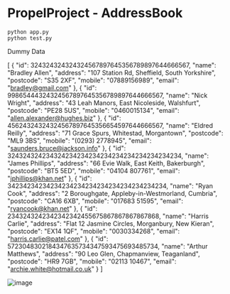 # PropelProject - AddressBook 

```
python app.py 
python test.py 
```

Dummy Data 

[
    {
        "id": 324324324324324567897645356789897644666567,
        "name": "Bradley Allen",
        "address": "107 Station Rd, Sheffield, South Yorkshire",
        "postcode": "S35 2XF",
        "mobile": "07889156989",
        "email": "bradley@gmail.com"
    },
    {
        "id": 99865444324324567897645356789897644666567,
        "name": "Nick Wright",
        "address": "43 Leah Manors, East Nicoleside, Walshfurt",
        "postcode": "PE28 5US",
        "mobile": "0460015134",
        "email": "allen.alexander@hughes.biz"
    },
    {
        "id": 45624324324324567897645356654597644666567,
        "name": "Eldred Reilly",
        "address": "71 Grace Spurs, Whitestad, Morgantown",
        "postcode": "ML9 3BS",
        "mobile": "(0293) 2778945",
        "email": "saunders.bruce@jackson.info"
    },
    {
        "id": 324324324234324234234234234234234234234234234,
        "name": "James Phillips",
        "address": "66 Evie Walk, East Keith, Bakerburgh",
        "postcode": "BT5 5ED",
        "mobile": "04104 807761",
        "email": "jphillips@khan.net"
    },
    {
        "id": 34234234234234234234234234234234234234234,
        "name": "Ryan Cook",
        "address": "2 Boroughgate, Appleby-in-Westmorland, Cumbria",
        "postcode": "CA16 6XB",
        "mobile": "017683 51595",
        "email": "ryancook@khan.net"
    },
    {
        "id": 2343243242342342342455675867867867867868,
        "name": "Harris Carlie",
        "address": "Flat 12 Jasmine Circles, Morganbury, New Kieran",
        "postcode": "EX14 1QF",
        "mobile": "0030334268",
        "email": "harris.carlie@patel.com"
    },
    {
        "id": 5723048302184347635734347593475693485734,
        "name": "Arthur Matthews",
        "address": "90 Leo Glen, Chapmanview, Teaganland",
        "postcode": "HR9 7GB",
        "mobile": "02113 10467",
        "email": "archie.white@hotmail.co.uk"
    }
]



![image](https://user-images.githubusercontent.com/76978835/208193370-9808b3b9-410e-439a-9a56-d8f4145a2b12.png)

